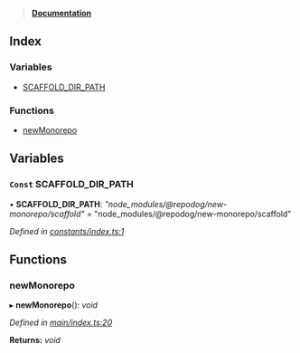 > **[Documentation](README.md)**

## Index

### Variables

* [SCAFFOLD_DIR_PATH](README.md#const-scaffold_dir_path)

### Functions

* [newMonorepo](README.md#newmonorepo)

## Variables

### `Const` SCAFFOLD_DIR_PATH

• **SCAFFOLD_DIR_PATH**: *"node_modules/@repodog/new-monorepo/scaffold"* = "node_modules/@repodog/new-monorepo/scaffold"

*Defined in [constants/index.ts:1](https://github.com/dylanaubrey/repodog/blob/b44d719/packages/new-monorepo/src/constants/index.ts#L1)*

## Functions

###  newMonorepo

▸ **newMonorepo**(): *void*

*Defined in [main/index.ts:20](https://github.com/dylanaubrey/repodog/blob/b44d719/packages/new-monorepo/src/main/index.ts#L20)*

**Returns:** *void*